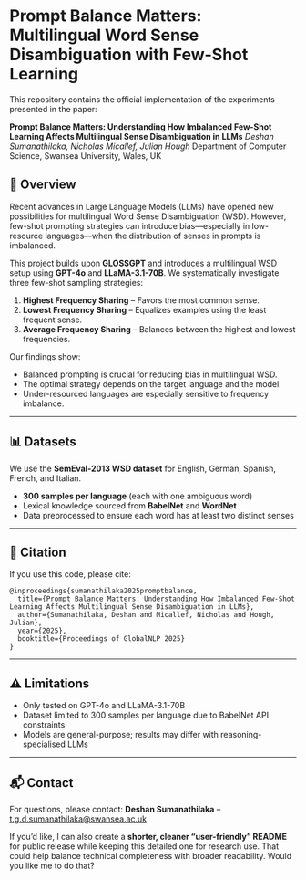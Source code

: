 # Prompt Balance Matters: Multilingual Word Sense Disambiguation with Few-Shot Learning

This repository contains the official implementation of the experiments presented in the paper:

**Prompt Balance Matters: Understanding How Imbalanced Few-Shot Learning Affects Multilingual Sense Disambiguation in LLMs**
*Deshan Sumanathilaka, Nicholas Micallef, Julian Hough*
Department of Computer Science, Swansea University, Wales, UK

## 📄 Overview

Recent advances in Large Language Models (LLMs) have opened new possibilities for multilingual Word Sense Disambiguation (WSD). However, few-shot prompting strategies can introduce bias—especially in low-resource languages—when the distribution of senses in prompts is imbalanced.

This project builds upon **GLOSSGPT** and introduces a multilingual WSD setup using **GPT-4o** and **LLaMA-3.1-70B**. We systematically investigate three few-shot sampling strategies:

1. **Highest Frequency Sharing** – Favors the most common sense.
2. **Lowest Frequency Sharing** – Equalizes examples using the least frequent sense.
3. **Average Frequency Sharing** – Balances between the highest and lowest frequencies.

Our findings show:

* Balanced prompting is crucial for reducing bias in multilingual WSD.
* The optimal strategy depends on the target language and the model.
* Under-resourced languages are especially sensitive to frequency imbalance.

---

## 📊 Datasets

We use the **SemEval-2013 WSD dataset** for English, German, Spanish, French, and Italian.

* **300 samples per language** (each with one ambiguous word)
* Lexical knowledge sourced from **BabelNet** and **WordNet**
* Data preprocessed to ensure each word has at least two distinct senses

---



## 📌 Citation

If you use this code, please cite:

```
@inproceedings{sumanathilaka2025promptbalance,
  title={Prompt Balance Matters: Understanding How Imbalanced Few-Shot Learning Affects Multilingual Sense Disambiguation in LLMs},
  author={Sumanathilaka, Deshan and Micallef, Nicholas and Hough, Julian},
  year={2025},
  booktitle={Proceedings of GlobalNLP 2025}
}
```

---

## ⚠️ Limitations

* Only tested on GPT-4o and LLaMA-3.1-70B
* Dataset limited to 300 samples per language due to BabelNet API constraints
* Models are general-purpose; results may differ with reasoning-specialised LLMs

---

## 📬 Contact

For questions, please contact:
**Deshan Sumanathilaka** – [t.g.d.sumanathilaka@swansea.ac.uk](mailto:t.g.d.sumanathilaka@swansea.ac.uk)


If you’d like, I can also create a **shorter, cleaner “user-friendly” README** for public release while keeping this detailed one for research use. That could help balance technical completeness with broader readability. Would you like me to do that?
